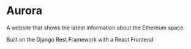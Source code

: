# Aurora
A website that shows the latest information about the Ethereum space.

Built on the Django Rest Framework with a React Frontend
